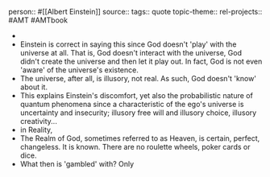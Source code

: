 person:: #[[Albert Einstein]] 
source::
tags:: quote
topic-theme::
rel-projects:: #AMT #AMTbook

-
- Einstein is correct in saying this since God doesn't 'play' with the universe at all. That is, God doesn't interact with the universe, God didn't create the universe and then let it play out. In fact, God is not even 'aware' of the universe's existence.
- The universe, after all, is illusory, not real. As such, God doesn't 'know' about it.
- This explains Einstein's discomfort, yet also the probabilistic nature of quantum phenomena since a characteristic of the ego's universe is uncertainty and insecurity; illusory free will and illusory choice, illusory creativity...
- in Reality,
- The Realm of God, sometimes referred to as Heaven, is certain, perfect, changeless. It is known. There are no roulette wheels, poker cards or dice.
- What then is 'gambled' with? Only